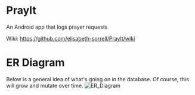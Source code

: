 # PrayIt
An Android app that logs prayer requests

Wiki: https://github.com/elisabeth-sorrell/PrayIt/wiki

# ER Diagram
Below is a general idea of what's going on in the database. Of course, this will grow and mutate over time.
![ER_Diagram](https://user-images.githubusercontent.com/15220335/197276894-cecbee2e-f37e-4d30-991b-89a47b0a402d.png)
